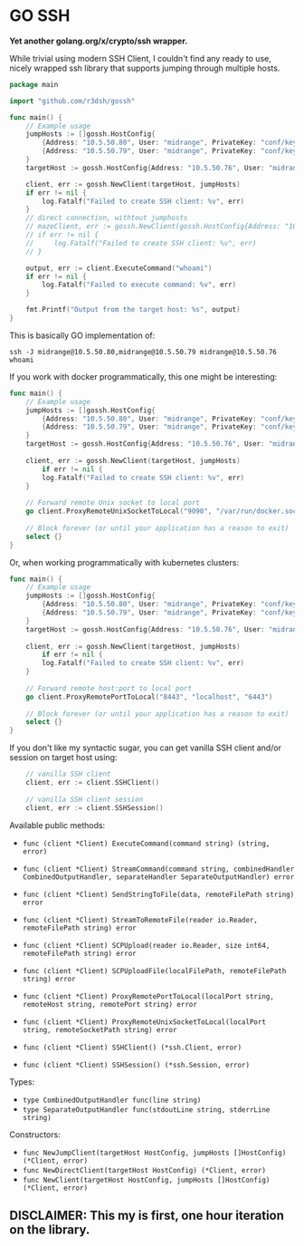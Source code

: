 # GO SSH

**Yet another golang.org/x/crypto/ssh wrapper.**

While trivial using modern SSH Client, I couldn't find any ready to use, nicely wrapped ssh library that supports jumping through multiple hosts.

```go
package main

import "github.com/r3dsh/gossh"

func main() {
    // Example usage
    jumpHosts := []gossh.HostConfig{
        {Address: "10.5.50.80", User: "midrange", PrivateKey: "conf/keys/id_rsa"},
        {Address: "10.5.50.79", User: "midrange", PrivateKey: "conf/keys/id_rsa"}, // Will use default credentials
    }
    targetHost := gossh.HostConfig{Address: "10.5.50.76", User: "midrange", PrivateKey: "conf/keys/id_rsa"}

    client, err := gossh.NewClient(targetHost, jumpHosts)
    if err != nil {
        log.Fatalf("Failed to create SSH client: %v", err)
    }
    // direct connection, withtout jumphosts
    // mazeClient, err := gossh.NewClient(gossh.HostConfig{Address: "10.5.50.77", User: "x", Password: "<PASSWORD>"}, nil)
    // if err != nil {
    //     log.Fatalf("Failed to create SSH client: %v", err)
    // }

    output, err := client.ExecuteCommand("whoami")
    if err != nil {
        log.Fatalf("Failed to execute command: %v", err)
    }

    fmt.Printf("Output from the target host: %s", output)
}
```

This is basically GO implementation of:
```shell
ssh -J midrange@10.5.50.80,midrange@10.5.50.79 midrange@10.5.50.76 whoami
```

If you work with docker programmatically, this one might be interesting:
```go
func main() {
    // Example usage
    jumpHosts := []gossh.HostConfig{
        {Address: "10.5.50.80", User: "midrange", PrivateKey: "conf/keys/id_rsa"},
        {Address: "10.5.50.79", User: "midrange", PrivateKey: "conf/keys/id_rsa"}, // Will use default credentials
    }
    targetHost := gossh.HostConfig{Address: "10.5.50.76", User: "midrange", PrivateKey: "conf/keys/id_rsa"}
    
    client, err := gossh.NewClient(targetHost, jumpHosts)
        if err != nil {
        log.Fatalf("Failed to create SSH client: %v", err)
    }
    
    // Forward remote Unix socket to local port
    go client.ProxyRemoteUnixSocketToLocal("9090", "/var/run/docker.sock")
    
    // Block forever (or until your application has a reason to exit)
    select {}
}
```

Or, when working programmatically with kubernetes clusters:
```go
func main() {
    // Example usage
    jumpHosts := []gossh.HostConfig{
        {Address: "10.5.50.80", User: "midrange", PrivateKey: "conf/keys/id_rsa"},
        {Address: "10.5.50.79", User: "midrange", PrivateKey: "conf/keys/id_rsa"}, // Will use default credentials
    }
    targetHost := gossh.HostConfig{Address: "10.5.50.76", User: "midrange", PrivateKey: "conf/keys/id_rsa"}
    
    client, err := gossh.NewClient(targetHost, jumpHosts)
        if err != nil {
        log.Fatalf("Failed to create SSH client: %v", err)
    }
    
    // Forward remote host:port to local port
    go client.ProxyRemotePortToLocal("8443", "localhost", "6443")
    
    // Block forever (or until your application has a reason to exit)
    select {}
}
```

If you don't like my syntactic sugar, you can get vanilla SSH client and/or session on target host using:
```go
    // vanilla SSH client
    client, err := client.SSHClient()
    
    // vanilla SSH client session
    client, err := client.SSHSession()
```

Available public methods:

- `func (client *Client) ExecuteCommand(command string) (string, error)`

- `func (client *Client) StreamCommand(command string, combinedHandler CombinedOutputHandler, separateHandler SeparateOutputHandler) error`
- `func (client *Client) SendStringToFile(data, remoteFilePath string) error`
- `func (client *Client) StreamToRemoteFile(reader io.Reader, remoteFilePath string) error`

- `func (client *Client) SCPUpload(reader io.Reader, size int64, remoteFilePath string) error`
- `func (client *Client) SCPUploadFile(localFilePath, remoteFilePath string) error`

- `func (client *Client) ProxyRemotePortToLocal(localPort string, remoteHost string, remotePort string) error`
- `func (client *Client) ProxyRemoteUnixSocketToLocal(localPort string, remoteSocketPath string) error`
 
- `func (client *Client) SSHClient() (*ssh.Client, error)`
- `func (client *Client) SSHSession() (*ssh.Session, error)`

Types:

- `type CombinedOutputHandler func(line string)`
- `type SeparateOutputHandler func(stdoutLine string, stderrLine string)`

Constructors:

- `func NewJumpClient(targetHost HostConfig, jumpHosts []HostConfig) (*Client, error)`
- `func NewDirectClient(targetHost HostConfig) (*Client, error)`
- `func NewClient(targetHost HostConfig, jumpHosts []HostConfig) (*Client, error)`

## DISCLAIMER: This my is first, one hour iteration on the library.
